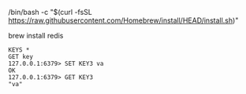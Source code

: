 
/bin/bash -c "$(curl -fsSL https://raw.githubusercontent.com/Homebrew/install/HEAD/install.sh)"


brew install redis

```
KEYS *
GET key
127.0.0.1:6379> SET KEY3 va
OK
127.0.0.1:6379> GET KEY3
"va"
```